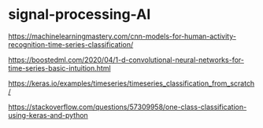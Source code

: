 # signal-processing-AI

https://machinelearningmastery.com/cnn-models-for-human-activity-recognition-time-series-classification/

https://boostedml.com/2020/04/1-d-convolutional-neural-networks-for-time-series-basic-intuition.html

https://keras.io/examples/timeseries/timeseries_classification_from_scratch/

https://stackoverflow.com/questions/57309958/one-class-classification-using-keras-and-python

